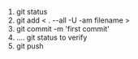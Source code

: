 1. git status
2. git add < . --all -U -am filename >
3. git commit -m 'first commit' 
4. .... git status to verify
5. git push 
